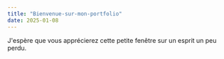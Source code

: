 ```yaml
---
title: "Bienvenue-sur-mon-portfolio"
date: 2025-01-08
---
```

J'espère que vous apprécierez cette petite fenêtre sur un esprit un peu perdu.
